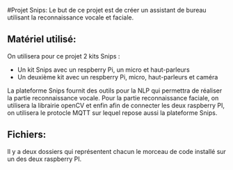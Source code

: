 #Projet Snips:
Le but de ce projet est de créer un assistant de bureau utilisant la reconnaissance vocale et faciale. 

## Matériel utilisé: 
On utilisera pour ce projet 2 kits Snips :
- Un kit Snips avec un respberry Pi, un micro et haut-parleurs
- Un deuxième kit avec un respberry Pi, micro, haut-parleurs et caméra

La plateforme Snips fournit des outils pour la NLP qui permettra de réaliser la partie reconnaissance vocale. Pour la partie reconnaissance faciale, on utilisera la librairie openCV et enfin afin de connecter les deux raspberry PI, on utilisera le protocle MQTT sur lequel repose aussi la plateforme Snips.

## Fichiers:
Il y a deux dossiers qui représentent chacun le morceau de code installé sur un des deux raspberry PI.
